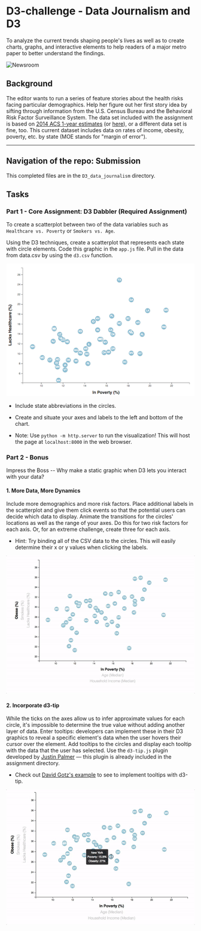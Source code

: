 # D3-challenge - Data Journalism and D3

To analyze the current trends shaping people's lives as well as to create charts, graphs, and interactive elements to help readers of a major metro paper to better understand the findings.

![Newsroom](https://media.giphy.com/media/v2xIous7mnEYg/giphy.gif)

## Background

The editor wants to run a series of feature stories about the health risks facing particular demographics. Help her figure out her first story idea by sifting through information from the U.S. Census Bureau and the Behavioral Risk Factor Surveillance System.
The data set included with the assignment is based on [2014 ACS 1-year estimates](https://data.census.gov/cedsci/table?q=United%20States&tid=ACSDP1Y2014.DP05&hidePreview=false) (or [here](https://factfinder.census.gov/faces/nav/jsf/pages/searchresults.xhtml)), or a different data set is fine, too. This current dataset includes data on rates of income, obesity, poverty, etc. by state (MOE stands for "margin of error").

- - -

## Navigation of the repo: Submission

This completed files are in the `D3_data_journalism` directory.

## Tasks

### Part 1 - Core Assignment: D3 Dabbler (Required Assignment)

To create a scatterplot between two of the data variables such as `Healthcare vs. Poverty` or `Smokers vs. Age`.

Using the D3 techniques, create a scatterplot that represents each state with circle elements. Code this graphic in the `app.js` file. Pull in the data from data.csv by using the `d3.csv` function.

![4-scatter](Images/4-scatter.jpg)

* Include state abbreviations in the circles.

* Create and situate your axes and labels to the left and bottom of the chart.

* Note: Use `python -m http.server` to run the visualization! This will host the page at `localhost:8000` in the web browser.


### Part 2 - Bonus

Impress the Boss -- Why make a static graphic when D3 lets you interact with your data?

#### 1. More Data, More Dynamics

Include more demographics and more risk factors. Place additional labels in the scatterplot and give them click events so that the potential users can decide which data to display. Animate the transitions for the circles' locations as well as the range of your axes. Do this for two risk factors for each axis. Or, for an extreme challenge, create three for each axis.

* Hint: Try binding all of the CSV data to the circles. This will easily determine their x or y values when clicking the labels.

![7-animated-scatter](Images/7-animated-scatter.gif)

#### 2. Incorporate d3-tip

While the ticks on the axes allow us to infer approximate values for each circle, it's impossible to determine the true value without adding another layer of data. Enter tooltips: developers can implement these in their D3 graphics to reveal a specific element's data when the user hovers their cursor over the element. Add tooltips to the circles and display each tooltip with the data that the user has selected. Use the `d3-tip.js` plugin developed by [Justin Palmer](https://github.com/Caged) — this plugin is already included in the assignment directory.

* Check out [David Gotz's example](https://bl.ocks.org/davegotz/bd54b56723c154d25eedde6504d30ad7) to see to implement tooltips with d3-tip.

![8-tooltip](Images/8-tooltip.gif)

